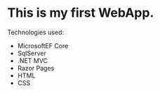 # This is my first WebApp. 
Technologies used:
- MicrosoftEF Core
- SqlServer
- .NET MVC
- Razor Pages
- HTML
- CSS
